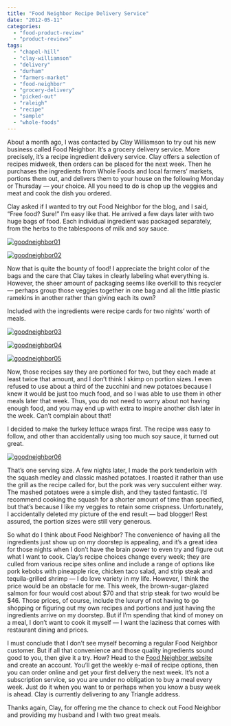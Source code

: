 ```yaml
---
title: "Food Neighbor Recipe Delivery Service"
date: "2012-05-11"
categories: 
  - "food-product-review"
  - "product-reviews"
tags: 
  - "chapel-hill"
  - "clay-williamson"
  - "delivery"
  - "durham"
  - "farmers-market"
  - "food-neighbor"
  - "grocery-delivery"
  - "picked-out"
  - "raleigh"
  - "recipe"
  - "sample"
  - "whole-foods"
---
```


About a month ago, I was contacted by Clay Williamson to try out his new business called Food Neighbor. It’s a grocery delivery service. More precisely, it’s a recipe ingredient delivery service. Clay offers a selection of recipes midweek, then orders can be placed for the next week. Then he purchases the ingredients from Whole Foods and local farmers’ markets, portions them out, and delivers them to your house on the following Monday or Thursday — your choice. All you need to do is chop up the veggies and meat and cook the dish you ordered.

Clay asked if I wanted to try out Food Neighbor for the blog, and I said, “Free food? Sure!” I’m easy like that. He arrived a few days later with two huge bags of food. Each individual ingredient was packaged separately, from the herbs to the tablespoons of milk and soy sauce.

[![](http://www.rebeccagomezfarrell.com/wp-content/uploads/2012/05/goodneighbor01.jpg "goodneighbor01")](http://www.rebeccagomezfarrell.com/wp-content/uploads/2012/05/goodneighbor01.jpg)

[![](http://www.rebeccagomezfarrell.com/wp-content/uploads/2012/05/goodneighbor02.jpg "goodneighbor02")](http://www.rebeccagomezfarrell.com/wp-content/uploads/2012/05/goodneighbor02.jpg)

Now that is quite the bounty of food! I appreciate the bright color of the bags and the care that Clay takes in clearly labeling what everything is. However, the sheer amount of packaging seems like overkill to this recycler — perhaps group those veggies together in one bag and all the little plastic ramekins in another rather than giving each its own?

Included with the ingredients were recipe cards for two nights’ worth of meals.

[![](http://www.rebeccagomezfarrell.com/wp-content/uploads/2012/05/goodneighbor03.jpg "goodneighbor03")](http://www.rebeccagomezfarrell.com/wp-content/uploads/2012/05/goodneighbor03.jpg)

[![](http://www.rebeccagomezfarrell.com/wp-content/uploads/2012/05/goodneighbor04.jpg "goodneighbor04")](http://www.rebeccagomezfarrell.com/wp-content/uploads/2012/05/goodneighbor04.jpg)

[![](http://www.rebeccagomezfarrell.com/wp-content/uploads/2012/05/goodneighbor05.jpg "goodneighbor05")](http://www.rebeccagomezfarrell.com/wp-content/uploads/2012/05/goodneighbor05.jpg)

Now, those recipes say they are portioned for two, but they each made at least twice that amount, and I don’t think I skimp on portion sizes. I even refused to use about a third of the zucchini and new potatoes because I knew it would be just too much food, and so I was able to use them in other meals later that week. Thus, you do not need to worry about not having enough food, and you may end up with extra to inspire another dish later in the week. Can’t complain about that!

I decided to make the turkey lettuce wraps first. The recipe was easy to follow, and other than accidentally using too much soy sauce, it turned out great.

[![](http://www.rebeccagomezfarrell.com/wp-content/uploads/2012/05/goodneighbor06.jpg "goodneighbor06")](http://www.rebeccagomezfarrell.com/wp-content/uploads/2012/05/goodneighbor06.jpg)

That’s one serving size. A few nights later, I made the pork tenderloin with the squash medley and classic mashed potatoes. I roasted it rather than use the grill as the recipe called for, but the pork was very succulent either way. The mashed potatoes were a simple dish, and they tasted fantastic. I’d recommend cooking the squash for a shorter amount of time than specified, but that’s because I like my veggies to retain some crispness. Unfortunately, I accidentally deleted my picture of the end result — bad blogger! Rest assured, the portion sizes were still very generous.

So what do I think about Food Neighbor? The convenience of having all the ingredients just show up on my doorstep is appealing, and it’s a great idea for those nights when I don’t have the brain power to even try and figure out what I want to cook. Clay’s recipe choices change every week; they are culled from various recipe sites online and include a range of options like pork kebobs with pineapple rice, chicken taco salad, and strip steak and tequila-grilled shrimp — I do love variety in my life. However, I think the price would be an obstacle for me. This week, the brown-sugar-glazed salmon for four would cost about $70 and that strip steak for two would be $46. Those prices, of course, include the luxury of not having to go shopping or figuring out my own recipes and portions and just having the ingredients arrive on my doorstep. But if I’m spending that kind of money on a meal, I don’t want to cook it myself — I want the laziness that comes with restaurant dining and prices.

I must conclude that I don’t see myself becoming a regular Food Neighbor customer. But if all that convenience and those quality ingredients sound good to you, then give it a try. How? Head to the [Food Neighbor website](http://www.foodneighbor.com/) and create an account. You’ll get the weekly e-mail of recipe options, then you can order online and get your first delivery the next week. It’s not a subscription service, so you are under no obligation to buy a meal every week. Just do it when you want to or perhaps when you know a busy week is ahead. Clay is currently delivering to any Triangle address.

Thanks again, Clay, for offering me the chance to check out Food Neighbor and providing my husband and I with two great meals.
